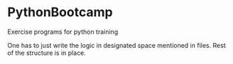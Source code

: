 # PythonBootcamp
Exercise programs for python training

One has to just write the logic in designated space mentioned in files.
Rest of the structure is in place.
